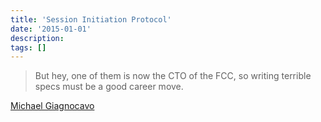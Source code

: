 ```yaml
---
title: 'Session Initiation Protocol'
date: '2015-01-01'
description:
tags: []
---
```


> But hey, one of them is now the CTO of the FCC, so writing terrible specs must be a good career move.

[Michael Giagnocavo](https://news.ycombinator.com/item?id=8825507)

